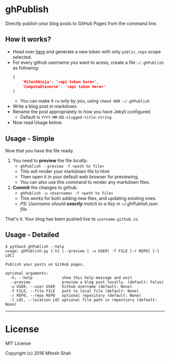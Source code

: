 # ghPublish

Directly publish your blog posts to GitHub Pages from the command line.

## How it works?

- Head over [here](https://github.com/settings/tokens/new) and generate a new token with only `public_repo` scope selected.
- For every github username you want to acess, create a file `~/.ghPublish` as following:
    ```json
    {
        'MiteshNinja': '<api token here>',
        'Computableverse': '<api token here>'
    }
    ```
    - You can make it `rw` only by you, using `chmod 600 ~/.ghPublish`
- Write a blog post in markdown.
- Rename the post appropriately to how you have Jekyll configured.
    - Default is `YYYY-MM-DD-slugged-title-string`
- Now read Usage below.

## Usage - Simple

Now that you have the file ready.

1. You need to **preview** the file *locally*.
    - `ghPublish --preview -f <path to file>`
    - This will render your markdown file to html
    - Then open it in your default web browser for previewing.
    - You can also use this command to render any markdown files.
2. **Commit** the changes to github.
    - `ghPublish -u <Username> -f <path to file>`
    - This works for both adding new files, and updating existing ones.
    - *PS: Username should **exactly** match to a Key in ~/.ghPublish json file.*

That's it. Your blog has been pushed live to `username.github.io`.

## Usage - Detailed

```
$ python3 ghPublish --help
usage: ghPublish.py [-h] (--preview | -u USER) -f FILE [-r REPO] [-l LOC]

Publish your posts on GitHub pages.

optional arguments:
  -h, --help             show this help message and exit
  --preview              preview a blog post locally. (default: False)
  -u USER, --user USER   hithub Username (default: None)
  -f FILE, --file FILE   path to local file (default: None)
  -r REPO, --repo REPO   optional repository (default: None)
  -l LOC, --location LOC optional file path in repostiory (default: None)
```

---

# License

MIT License

Copyright (c) 2016 Mitesh Shah
